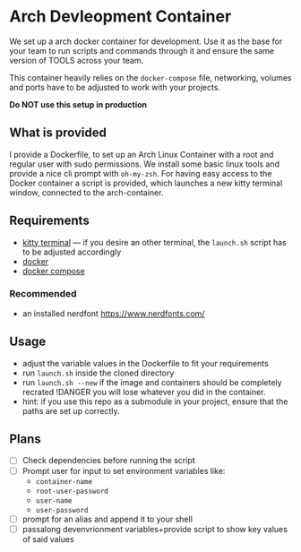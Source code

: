 # Arch Devleopment Container

We set up a arch docker container for development.
Use it as the base for your team to run scripts and commands through it and ensure the same version of TOOLS across your team.

This container heavily relies on the `docker-compose` file, networking, volumes and ports have to be adjusted to work with your projects.

**Do NOT use this setup in production**

## What is provided

I provide a Dockerfile, to set up an Arch Linux Container with a root and regular user with sudo permissions.
We install some basic linux tools and provide a nice cli prompt with `oh-my-zsh`.
For having easy access to the Docker container a script is provided, which launches a new kitty terminal window, connected to the arch-container.

## Requirements

- [kitty terminal](https://github.com/kovidgoyal/kitty) — if you desire an other terminal, the `launch.sh` script has to be adjusted accordingly
- [docker](https://www.docker.com/)
- [docker compose](https://docs.docker.com/compose/install/)

### Recommended

- an installed nerdfont https://www.nerdfonts.com/

## Usage

- adjust the variable values in the Dockerfile to fit your requirements
- run `launch.sh` inside the cloned directory
- run `launch.sh --new` if the image and containers should be completely recrated !DANGER you will lose whatever you did in the container.
- hint: if you use this repo as a submodule in your project, ensure that the paths are set up correctly.

## Plans

- [ ] Check dependencies before running the script
- [ ] Prompt user for input to set environment variables like:
  - `container-name`
  - `root-user-password`
  - `user-name`
  - `user-password`
- [ ] prompt for an alias and append it to your shell
- [ ] passalong devenvrionment variables+provide script to show key values of said values
